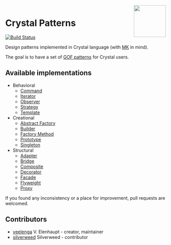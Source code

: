 <img src='https://media.githubusercontent.com/media/veelenga/bin/master/crystal-patterns/logo.png' width='100' align='right'>

# Crystal Patterns
[![Build Status](https://travis-ci.org/crystal-community/crystal-patterns.svg?branch=master)](https://travis-ci.org/crystal-community/crystal-patterns)

Design patterns implemented in Crystal language (with [MK](http://mortalkombat.wikia.com) in mind).

The goal is to have a set of [GOF patterns](http://www.blackwasp.co.uk/gofpatterns.aspx) for Crystal users.

## Available implementations

- Behavioral
  - [Command](behavioral/command.cr)
  - [Iterator](behavioral/iterator.cr)
  - [Observer](behavioral/observer.cr)
  - [Strategy](behavioral/strategy.cr)
  - [Template](behavioral/template.cr)
- Creational
  - [Abstract Factory](creational/abstract_factory.cr)
  - [Builder](creational/builder.cr)
  - [Factory Method](creational/factory_method.cr)
  - [Prototype](creational/prototype.cr)
  - [Singleton](creational/singleton.cr)
- Structural
  - [Adapter](structural/adapter.cr)
  - [Bridge](structural/bridge.cr)
  - [Composite](structural/composite.cr)
  - [Decorator](structural/decorator.cr)
  - [Facade](structural/facade.cr)
  - [Flyweight](structural/flyweight.cr)
  - [Proxy](structural/proxy.cr)

If you found any inconsistency or a place for improvement, pull requests are welcomed.

## Contributors

* [veelenga](https://github.com/veelenga) V. Elenhaupt - creator, maintainer
* [silverweed](https://github.com/silverweed) Silverweed - contributor
